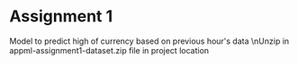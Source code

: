 # Assignment 1
Model to predict high of currency based on previous hour's data
\nUnzip in appml-assignment1-dataset.zip file in project location
